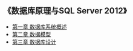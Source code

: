 ## 《数据库原理与SQL Server 2012》
- [第一章 数据库系统概述](https://blog.csdn.net/qq2230550672/article/details/101451274)
- [第二章 数据模型](https://blog.csdn.net/qq2230550672/article/details/101612282)
- [第三章 数据库设计]()